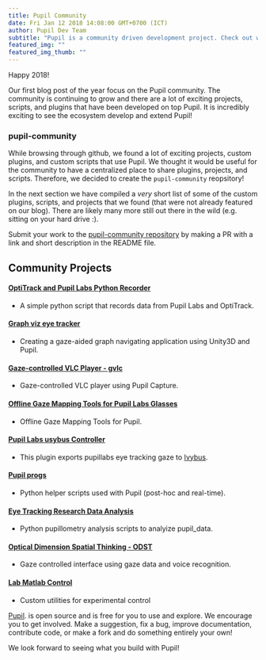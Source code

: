 ```yaml
--- 
title: Pupil Community
date: Fri Jan 12 2018 14:08:00 GMT+0700 (ICT) 
author: Pupil Dev Team 
subtitle: "Pupil is a community driven development project. Check out what the community has been doing with Pupil..."
featured_img: ""
featured_img_thumb: ""
---
```


Happy 2018!

Our first blog post of the year focus on the Pupil community. The community is continuing to grow and there are a lot of exciting projects, scripts, and plugins that have been developed on top Pupil. It is incredibly exciting to see the ecosystem develop and extend Pupil!

### pupil-community

While browsing through github, we found a lot of exciting projects, custom plugins, and custom scripts that use Pupil. We thought it would be useful for the community to have a centralized place to share plugins, projects, and scripts. Therefore, we decided to create the `pupil-community` reopsitory! 

In the next section we have compiled a _very_ short list of some of the custom plugins, scripts, and projects that we found (that were not already featured on our blog). There are likely many more still out there in the wild (e.g. sitting on your hard drive :).

Submit your work to the [pupil-community repository](https://github.com/pupil-labs/pupil-community) by making a PR with a link and short description in the README file.
<h2 class="u-padTop--1">Community Projects</h2>

#### [OptiTrack and Pupil Labs Python Recorder](https://github.com/mdfeist/OptiTrack-and-Pupil-Labs-Python-Recorder)

- A simple python script that records data from Pupil Labs and OptiTrack.

#### [Graph viz eye tracker](https://github.com/Saftophobia/graph-viz-eye-tracker)

- Creating a gaze-aided graph navigating application using Unity3D and Pupil.

#### [Gaze-controlled VLC Player - gvlc](https://github.com/MPIK-COMMS/gcvlc)

- Gaze-controlled VLC player using Pupil Capture.

#### [Offline Gaze Mapping Tools for Pupil Labs Glasses](https://github.com/jeffmacinnes/pl_gazeMapping_offline)

- Offline Gaze Mapping Tools for Pupil.

#### [Pupil Labs usybus Controller](https://github.com/Lahorde/pupil-labs-usybus-controller)

- This plugin exports pupillabs eye tracking gaze to [Ivybus](http://www.eei.cena.fr/products/ivy/).

#### [Pupil progs](https://github.com/SGBon/pupil-progs)

- Python helper scripts used with Pupil (post-hoc and real-time).

#### [Eye Tracking Research Data Analysis ](https://github.com/qalhata/Eye_Tracking_Research_Data_Analysis)

- Python pupillometry analysis scripts to analyize pupil_data. 

#### [Optical Dimension Spatial Thinking - ODST](https://github.com/Ruzzy77/ODST)

- Gaze controlled interface using gaze data and voice recognition.

#### [Lab Matlab Control](https://github.com/TheGoldLab/Lab-Matlab-Control/tree/62d56585ef2fda3c17045dfcdc69e159eb317a38)

- Custom utilities for experimental control


[Pupil](https://github.com/pupil-labs/pupil).  is open source and is free for you to use and explore. We encourage you to get involved. Make a suggestion, fix a bug, improve documentation, contribute code, or make a fork and do something entirely your own!

We look forward to seeing what you build with Pupil!
